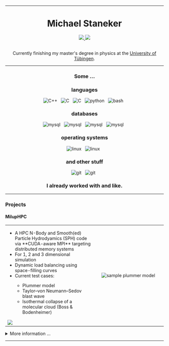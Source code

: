 
-------

<div align="center">

<h1> Michael Staneker </h1>

</div>

<p align="center">
	<a href="https://github.com/MichaelSt98">
		<img src="https://img.shields.io/badge/-GitHub-000?style=for-the-badge&logo=Github&logoColor=white"/>
	</a>
	<a href="https://www.linkedin.com/in/michael-staneker">
		<img src="https://img.shields.io/badge/Linkedin-0A66C2?style=for-the-badge&logo=linkedin&logoColor=white"/>
	</a>
</p>

<div align="center">
<br>
Currently finishing my master's degree in physics at the <a href="https://uni-tuebingen.de/fakultaeten/mathematisch-naturwissenschaftliche-fakultaet/fachbereiche/physik/institute/astronomie-und-astrophysik/computational-physics/willkommen/">University of Tübingen</a>.
</br>
</div>

-------

<div align="center">
<h3> Some ... </h3>
</div>

<div align="center">
<h3> languages </h3>
</div>

<div align="center">
<p>
<img src="https://img.shields.io/badge/C++-00599C?style=for-the-badge&logo=cplusplus&logoColor=white" alt="C++" />&nbsp;&nbsp;
<img src="https://img.shields.io/badge/C-A8B9CC?style=for-the-badge&logo=c&logoColor=white" alt="C" />&nbsp;&nbsp;
<img src="https://img.shields.io/badge/CUDA-76B900?style=for-the-badge&logo=nvidia&logoColor=white" alt="C" />&nbsp;&nbsp;
<img src="https://img.shields.io/badge/python%20-%2314354C.svg?&style=for-the-badge&logo=python&logoColor=white" alt="python" />&nbsp;&nbsp;
<img src="https://img.shields.io/badge/shell_script%20-%23121011.svg?&style=for-the-badge&logo=gnu-bash&logoColor=white" alt="bash" />&nbsp;&nbsp;
</p>
</div>

<div align="center">
<h3> databases </h3>
</div>

<div align="center">
<p>
<img src="https://img.shields.io/badge/MySQL-4479A1?style=for-the-badge&logo=mysql&logoColor=white" alt="mysql" />&nbsp;&nbsp;
<img src="https://img.shields.io/badge/MariaDB-003545?style=for-the-badge&logo=mariadb&logoColor=white" alt="mysql" />&nbsp;&nbsp;
<img src="https://img.shields.io/badge/PostgreSQL-4169E1?style=for-the-badge&logo=postgresql&logoColor=white" alt="mysql" />&nbsp;&nbsp;
<img src="https://img.shields.io/badge/Apache_Hadoop-66CCFF?style=for-the-badge&logo=apachehadoop&logoColor=white" alt="mysql" />&nbsp;&nbsp;
</p>
</div>

<div align="center">
<h3> operating systems </h3>
</div>

<div align="center">
<p>
<img src="https://img.shields.io/badge/Linux-FCC624?style=for-the-badge&logo=linux&logoColor=black" alt="linux" />&nbsp;&nbsp;
<img src="https://img.shields.io/badge/MacOS-000000?style=for-the-badge&logo=macos&logoColor=white" alt="linux" />&nbsp;&nbsp;
</p>
</div>

<div align="center">
<h3> and other stuff </h3>
</div>

<div align="center">
<p>
<img src="https://img.shields.io/badge/git-F05032?style=for-the-badge&logo=git&logoColor=white" alt="git" />&nbsp;&nbsp;
<img src="https://img.shields.io/badge/latex-008080?style=for-the-badge&logo=latex&logoColor=white" alt="git" />&nbsp;&nbsp;
</p>
</div>

<div align="center">
<h3> I already worked with and like. </h3>
</div>


------------


<h3> Projects </h3>


<h4> MilupHPC </h4>


<table>
  <tr>
    <td valign="top" align="left" width="500">
    <ul>
      <li>A HPC N-Body and Smooth(ed) Particle Hydrodyamics (SPH) code via **CUDA-aware MPI** targeting distributed memory systems</li>
      <li>For 1, 2 and 3 dimensional simulation</li>
      <li>Dynamic load balancing using space-filling curves</li>
      <li>Current test cases:</li>
      <ul>
      <li>Plummer model</li>
      <li>Taylor–von Neumann–Sedov blast wave</li>
      <li>Isothermal collapse of a molecular cloud (Boss & Bodenheimer)</li>
	 </ul>
    </ul>
    <a href="https://github.com/MichaelSt98/MilupHPC">
        <img align="center" src="https://github-readme-stats.vercel.app/api/pin/?username=MichaelSt98&repo=MilupHPC" />
      </a>
    </td>
    <td align="center" width="500">
    <img src="gifs/4proc_plummer_dynamic.gif" alt="sample plummer model"  width="400" />
    </td>
  </tr>
</table>


<details>
  <summary>More information ...</summary>
  
This repository aims to implement a **Multi-GPU SPH/NBody algorithm using CUDA aware MPI** by combining ideas from:

* **Single-GPU version inspired/adopted from:**
	* [Miluphcuda](https://github.com/christophmschaefer/miluphcuda) 
	* [An Efficient CUDA Implementation of the Tree-Based Barnes Hut n-Body Algorithm](https://iss.oden.utexas.edu/Publications/Papers/burtscher11.pdf)
	* [Implementation: MichaelSt98/NNS](https://github.com/MichaelSt98/NNS/tree/main/3D/CUDA/CUDA_NBody) CUDA\_NBody
* **Multi-Node (or rather Multi-CPU) version inspired/adopted from:**
	* M. Griebel, S. Knapek, and G. Zumbusch. Numerical Simulation in Molecular Dynamics: Numerics, Algorithms, Parallelization, Applications. 1st. Springer Pub- lishing Company, Incorporated, 2010. isbn: 3642087760
	* [Implementation: MichaelSt98/NNS (branch: MolecularDynamics)](https://github.com/MichaelSt98/NNS/tree/MolecularDynamics/MolecularDynamics/BarnesHutParallel)


* some more samples: each color represents a process, thus a GPU
* **Kepler disk**
	* Kepler disk: four GPUs (hilbert curve)

<img src="gifs/kepler_hilbert_4proc.gif" alt="Plummer"  width="400" />

* **Plummer model**
	* four GPUs with dynamic load balancing every 10th step (top: lebesgue, bottom: hilbert)

<img src="gifs/4proc_plummer_dynamic.gif" alt="Plummer"  width="400" />

* **Taylor–von Neumann–Sedov blast wave**
	* Sedov explosion: one and two GPUs

<img src="gifs/sedov_sample_movie.gif" alt="Sedov"  width="400" />

* **Boss-Bodenheimer: isothermal collapse**
	* one and two GPUs 

<img src="gifs/bb_sample_movie.gif" alt="Boss Bodenheimer"  width="400" />

</details>

------------



